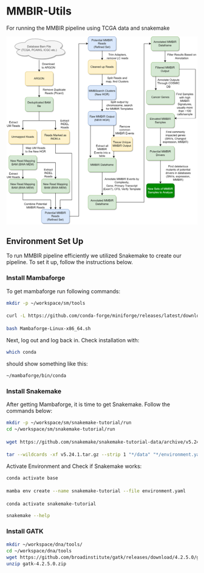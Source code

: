 # MMBIR-Utils
For running the MMBIR pipeline using TCGA data and snakemake

![Pipeline Diagram](https://github.com/tvarovski/MMBIR-Utils/blob/main/MMBIR-pipeline.png)

## Environment Set Up
To run MMBIR pipeline efficiently we utilized Snakemake to create our pipeline. To set it up, follow the instructions below.

### Install Mambaforge

To get mambaforge run following commands:
```bash
mkdir -p ~/workspace/sm/tools

curl -L https://github.com/conda-forge/miniforge/releases/latest/download/Mambaforge-Linux-x86_64.sh -o Mambaforge-Linux-x86_64.sh 

bash Mambaforge-Linux-x86_64.sh

```
Next, log out and log back in. Check installation with:

```bash
which conda
```
should show something like this:
```bash
~/mambaforge/bin/conda
```

### Install Snakemake
After getting Mambaforge, it is time to get Snakemake. Follow the commands below:

```bash
mkdir -p ~/workspace/sm/snakemake-tutorial/run
cd ~/workspace/sm/snakemake-tutorial/run

wget https://github.com/snakemake/snakemake-tutorial-data/archive/v5.24.1.tar.gz

tar --wildcards -xf v5.24.1.tar.gz --strip 1 "*/data" "*/environment.yaml"
```

Activate Environment and Check if Snakemake works:
```bash
conda activate base

mamba env create --name snakemake-tutorial --file environment.yaml

conda activate snakemake-tutorial
```

```bash
snakemake --help
```


### Install GATK

```bash
mkdir ~/workspace/dna/tools/
cd ~/workspace/dna/tools
wget https://github.com/broadinstitute/gatk/releases/download/4.2.5.0/gatk-4.2.5.0.zip
unzip gatk-4.2.5.0.zip
```
